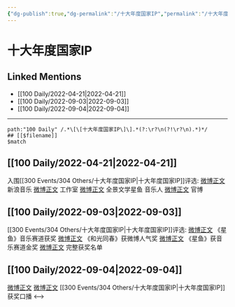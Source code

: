 ```yaml
---
{"dg-publish":true,"dg-permalink":"/十大年度国家IP","permalink":"/十大年度国家IP/"}
---
```


# 十大年度国家IP

## Linked Mentions
- [[100 Daily/2022-04-21\|2022-04-21]]
- [[100 Daily/2022-09-03\|2022-09-03]]
- [[100 Daily/2022-09-04\|2022-09-04]]


---

```expander
path:"100 Daily" /.*\[\[十大年度国家IP\]\].*(?:\r?\n(?!\r?\n).*)*/
## [[$filename]]
$match
```
## [[100 Daily/2022-04-21\|2022-04-21]]
入围[[300 Events/304 Others/十大年度国家IP\|十大年度国家IP]]评选:
[微博正文](https://m.weibo.cn/1266269835/4760631272014037) 新浪音乐
[微博正文](https://m.weibo.cn/7478855230/4760641703511166) 工作室
[微博正文](https://m.weibo.cn/7738477510/4760633520423967) 全景文学星鱼
[](https://m.weibo.cn/1852855013/4760631255761429) 音乐人
[微博正文](https://m.weibo.cn/5508802293/4760663614557607) 官博
## [[100 Daily/2022-09-03\|2022-09-03]]
[[300 Events/304 Others/十大年度国家IP\|十大年度国家IP]]评选:
[微博正文](https://m.weibo.cn/5508802293/4809631370578250) 《星鱼》音乐赛道获奖
[微博正文](https://m.weibo.cn/5508802293/4809639621040152) 《和光同春》获微博人气奖
[微博正文](https://m.weibo.cn/5508802293/4809724950484866) 《星鱼》获音乐赛道金奖
[微博正文](https://m.weibo.cn/5508802293/4809651759619608) 完整获奖名单
## [[100 Daily/2022-09-04\|2022-09-04]]
[微博正文](https://m.weibo.cn/7738477510/4809923400044999) [微博正文](https://m.weibo.cn/1266269835/4809940898153154) [[300 Events/304 Others/十大年度国家IP\|十大年度国家IP]]获奖口播
<-->